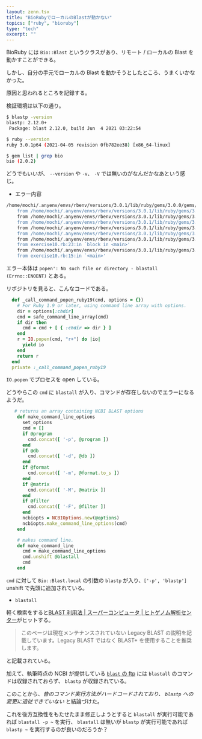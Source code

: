 ```yaml
---
layout: zenn.tsx
title: "BioRubyでローカルのBlastが動かない"
topics: ["ruby", "bioruby"]
type: "tech"
excerpt: ""
---
```


BioRuby には `Bio::Blast` というクラスがあり、リモート / ローカルの Blast を動かすことができる。

しかし、自分の手元でローカルの Blast を動かそうとしたところ、うまくいかなかった。

原因と思われるところを記録する。

検証環境は以下の通り。

```sh
$ blastp -version
blastp: 2.12.0+
 Package: blast 2.12.0, build Jun  4 2021 03:22:54

$ ruby --version
ruby 3.0.1p64 (2021-04-05 revision 0fb782ee38) [x86_64-linux]

$ gem list | grep bio
bio (2.0.2)
```

どうでもいいが、 `--version` や `-v`、 `-V` では無いのがなんだかなあという感じ。

- エラー内容

```sh
/home/mochi/.anyenv/envs/rbenv/versions/3.0.1/lib/ruby/gems/3.0.0/gems/bio-2.0.2/lib/bio/command.rb:312:in `popen': No such file or directory - blastall (Errno::ENOENT)
	from /home/mochi/.anyenv/envs/rbenv/versions/3.0.1/lib/ruby/gems/3.0.0/gems/bio-2.0.2/lib/bio/command.rb:312:in `_call_command_popen_ruby19'
	from /home/mochi/.anyenv/envs/rbenv/versions/3.0.1/lib/ruby/gems/3.0.0/gems/bio-2.0.2/lib/bio/command.rb:240:in `call_command_popen'
	from /home/mochi/.anyenv/envs/rbenv/versions/3.0.1/lib/ruby/gems/3.0.0/gems/bio-2.0.2/lib/bio/command.rb:478:in `query_command_popen'
	from /home/mochi/.anyenv/envs/rbenv/versions/3.0.1/lib/ruby/gems/3.0.0/gems/bio-2.0.2/lib/bio/command.rb:444:in `query_command'
	from /home/mochi/.anyenv/envs/rbenv/versions/3.0.1/lib/ruby/gems/3.0.0/gems/bio-2.0.2/lib/bio/appl/blast.rb:487:in `exec_local'
	from /home/mochi/.anyenv/envs/rbenv/versions/3.0.1/lib/ruby/gems/3.0.0/gems/bio-2.0.2/lib/bio/appl/blast.rb:367:in `query'
	from exercise10.rb:23:in `block in <main>'
	from /home/mochi/.anyenv/envs/rbenv/versions/3.0.1/lib/ruby/gems/3.0.0/gems/bio-2.0.2/lib/bio/io/flatfile.rb:336:in `each_entry'
	from exercise10.rb:15:in `<main>'
```

エラー本体は `popen': No such file or directory - blastall (Errno::ENOENT)` とある。

リポジトリを見ると、こんなコードである。

```ruby
  def _call_command_popen_ruby19(cmd, options = {})
    # For Ruby 1.9 or later, using command line array with options.
    dir = options[:chdir]
    cmd = safe_command_line_array(cmd)
    if dir then
      cmd = cmd + [ { :chdir => dir } ]
    end
    r = IO.popen(cmd, "r+") do |io|
      yield io
    end
    return r
  end
  private :_call_command_popen_ruby19
```

`IO.popen` でプロセスを open している。

どうやらこの `cmd` に `blastall` が入り、コマンドが存在しないのでエラーになるようだ。

```ruby
   # returns an array containing NCBI BLAST options
    def make_command_line_options
      set_options
      cmd = []
      if @program
        cmd.concat([ '-p', @program ])
      end
      if @db
        cmd.concat([ '-d', @db ])
      end
      if @format
        cmd.concat([ '-m', @format.to_s ])
      end
      if @matrix
        cmd.concat([ '-M', @matrix ]) 
      end
      if @filter
        cmd.concat([ '-F', @filter ]) 
      end
      ncbiopts = NCBIOptions.new(@options)
      ncbiopts.make_command_line_options(cmd)
    end

    # makes command line.
    def make_command_line
      cmd = make_command_line_options
      cmd.unshift @blastall
      cmd
    end
```

`cmd` に対して `Bio::Blast.local` の引数の `blastp` が入り、`['-p', 'blastp']` unshift で先頭に追加されている。

- `blastall`

軽く検索をすると[BLAST 利用法 | スーパーコンピュータ | ヒトゲノム解析センター](https://supcom.hgc.jp/japanese/utili_info/manual/blast_util.html)がヒットする。

> このページは現在メンテナンスされていない Legacy BLAST の説明を記載しています。Legacy BLAST ではなく BLAST+ を使用することを推奨します。

と記載されている。

加えて、執筆時点の NCBI が提供している [`blast` の ftp](https://ftp.ncbi.nlm.nih.gov/blast/executables/blast+/LATEST/) には `blastall` のコマンドは収録されておらず、 `blastp` が収録されている。

このことから、_昔のコマンド実行方法がハードコードされており、 `blastp` への変更に追従できていない_ と結論づけた。


これを後方互換性をもたせたまま修正しようとすると `blastall` が実行可能であれば `blastall -p ~` を実行、 `blastall` は無いが `blastp` が実行可能であれば `blastp ~` を実行するのが良いのだろうか？
